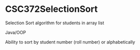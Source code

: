 # CSC372SelectionSort
Selection Sort algorithm for students in array list

Java/OOP

Ability to sort by student number (roll number) or alphabetically 
